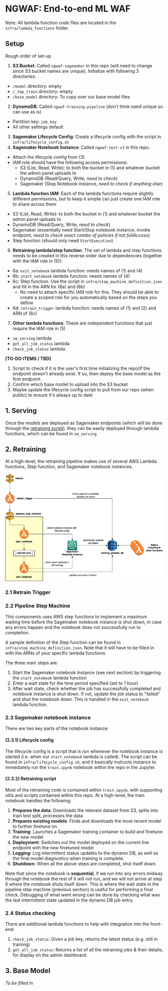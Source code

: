 # NGWAF: End-to-end ML WAF 

Note: All lambda function code files are located in the `infra/lambda_functions` folder.

## Setup
Rough order of set-up
1. **S3 Bucket**: Called `ngwaf-sagemaker` in this repo (will need to change since S3 bucket names are unique). Initialize with following 3 directories:
  - `/model` directory: empty
  - `/_tmp_train` directory: empty
  - `/base_model` directory: To copy over our base model files
2. **DynamoDB**: Called `ngwaf-training-pipeline` (don't think need unique so can use as is)
  - Partition key: `job_key`
  - All other settings default
3. **Sagemaker Lifecycle Config**: Create a lifecycle config with the script in `infra/lifecycle_config.sh`
4. **Sagemaker Notebook Instance**: Called `ngwaf-test-v3` in this repo.
  - Attach the lifecycle config from (3)
  - IAM role should have the following access permissions:
    - S3 (List, Read, Write): to both the bucket in (1) and whatever bucket the admin panel uploads to
    - DynamoDB (Read/Query, Write, *need to check*)
    - Sagemaker (Stop Notebook instance, *need to check if anything else*)
5. **Lambda function IAM**: Each of the lambda functions require slightly different permissions, but to keep it simple can just create one IAM role to share across them
  - S3 (List, Read, Write): to both the bucket in (1) and whatever bucket the admin panel uploads to
  - DynamoDB (Read/Query, Write, *need to check*)
  - Sagemaker (essentially need Start/Stop notebook instance, invoke endpoint, *need to check exact combo of policies if not fullAccess*)
  - Step function (should only need `StartExecution`)
6. **Retraining lambda/step function**: The set of lambda and step functions needs to be created in this reverse order due to dependencies (together with the IAM role in (5)):
  - 6a: `exit_notebook` lambda function: needs names of (1) and (4)
  - 6b: `start_notebook` lambda function: needs names of (4)
  - 6c: Step function. Use the script in `infra/step_machine_definition.json` and fill in the ARN for (6a) and (6b)
    - No need to attach specific IAM role for this. They should be able to create a scoped role for you automatically based on the steps you define
  - 6d: `retrain_trigger` lambda function: needs names of (1) and (2) and ARN of (6c) 
7. **Other lambda functions**: These are independent functions that just require the IAM role in (5)
  - `sm_serving` lambda
  - `get_all_job_status` lambda
  - `check_job_status` lambda

**[TO-DO ITEMS / TBD]**
1. Script to check if it is the user's first time initializing the repo/if the endpoint doesn't already exist. If so, then deploy the base model as the first endpoint.
2. Confirm which base model to upload into the S3 bucket
3. Maybe update the lifecycle config script to pull from our repo (when public) to ensure it's always up to date

## 1. Serving
Once the models are deployed as Sagemaker endpoints (which will be done through the [retraining script](#2-retraining-script)), they can be easily deployed through lambda functions, which can be found in `sm_serving`

## 2. Retraining
At a high-level, the retraining pipeline makes use of several AWS Lambda functions, Step function, and Sagemaker notebook instances.

![Retraining architecture](images/retrain_archi.png)

### 2.1 Retrain Trigger

### 2.2 Pipeline Step Machine
This components uses AWS step functions to implement a maximum waiting time before the Sagemaker notebook instance is shut down, in case any errors happen and the notebook does not successfully run to completion. 

A sample definition of the Step function can be found in `infra/step_machine_definition.json`. Note that it will have to be filled in with the ARNs of your specific lambda functions.

The three main steps are:

1. Start the Sagemaker notebook instance (see next section) by triggering the `start_notebook` lambda function
2. Enter a wait state for the time period specified (set to 1 hour)
3. After wait state, check whether the job has successfully completed and notebook instance is shut down. If not, update the job status to "failed" and shut the notebook down. This is handled in the `exit_notebook` lambda function.

### 2.3 Sagemaker notebook instance
There are two key parts of the notebook instance:

#### (2.3.1) Lifecycle config
The lifecycle config is a script that is run whenever the notebook instance is started (i.e. when our `start_notebook` lambda is called). The script can be found in `infra/lifecycle_config.sh`, and it basically instructs instance to immediately run the `train.ipynb` notebook within the repo in the Jupyter. 

#### (2.3.2) Retraining script
Most of the retraining code is contained within `train.ipynb`, with supporting utils and scripts contained within this repo. At a high-level, the train notebook handles the following:

1. **Prepares the data**: Downloads the relevant dataset from S3, splits into train test split, processes the data
2. **Prepares existing models**: Finds and downloads the most recent model to further finetune on
3. **Training**: Launches a Sagemaker training container to build and finetune the new model
4. **Deployment**: Switches out the model deployed on the current live endpoint with the new finetuned model
5. **Logging**: Log intermittent status updates to the dynamo DB, as well as the final model diagnostics when training is complete.
6. **Shutdown**: When all the above steps are completed, shut itself down.

Note that since the notebook is **sequential**, if we run into any errors midway through the notebook the rest of it will not run, and we will not arrive at step 6 where the notebook shuts itself down. This is where the wait state in the pipeline step machine (previous section) is useful for performing a final check. Debugging of what went wrong can be done by checking what was the last intermittent state updated in the dynamo DB job entry.

### 2.4 Status checking
There are additional lambda functions to help with integration into the front-end:

1. `check_job_status`: Given a job key, returns the latest status (e.g. still in training)
2. `get_all_job_status`: Returns a list of all the retraining jobs & their details, for display on the admin dashboard.

## 3. Base Model
*To be filled in*
